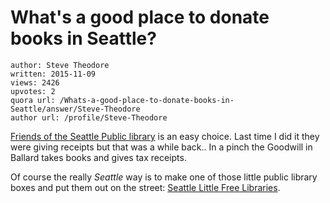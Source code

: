 # What's a good place to donate books in Seattle?

	author: Steve Theodore
	written: 2015-11-09
	views: 2426
	upvotes: 2
	quora url: /Whats-a-good-place-to-donate-books-in-Seattle/answer/Steve-Theodore
	author url: /profile/Steve-Theodore


[Friends of the Seattle Public library](http://www.friendsofspl.org/donate-books/) is an easy choice. Last time I did it they were giving receipts but that was a while back.. In a pinch the Goodwill in Ballard takes books and gives tax receipts.

Of course the really _Seattle_  way is to make one of those little public library boxes and put them out on the street: [Seattle Little Free Libraries](https://www.facebook.com/SeattleLittleFreeLibraries/).

